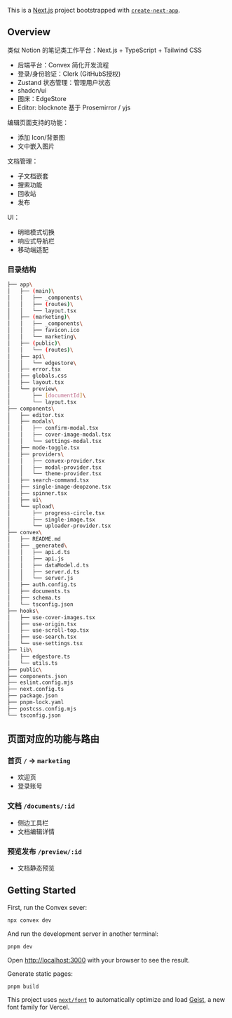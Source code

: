 This is a [Next.js](https://nextjs.org) project bootstrapped with [`create-next-app`](https://nextjs.org/docs/app/api-reference/cli/create-next-app).




## Overview

类似 Notion 的笔记类工作平台：Next.js + TypeScript + Tailwind CSS 


- 后端平台：Convex 简化开发流程
- 登录/身份验证：Clerk (GitHubS授权)
- Zustand 状态管理：管理用户状态
- shadcn/ui 
- 图床：EdgeStore
- Editor: blocknote 基于 Prosemirror / yjs


编辑页面支持的功能：
- 添加 Icon/背景图
- 文中嵌入图片

文档管理：
- 子文档嵌套
- 搜索功能
- 回收站
- 发布

UI：
- 明暗模式切换
- 响应式导航栏
- 移动端适配



### 目录结构

```bash
├── app\
│   ├── (main)\
│   │   ├── _components\
│   │   ├── (routes)\
│   │   └── layout.tsx
│   ├── (marketing)\
│   │   ├── _components\
│   │   ├── favicon.ico
│   │   └── marketing\
│   ├── (public)\
│   │   └── (routes)\
│   ├── api\
│   │   └── edgestore\
│   ├── error.tsx
│   ├── globals.css
│   ├── layout.tsx
│   └── preview\
│       ├── [documentId]\
│       └── layout.tsx
├── components\
│   ├── editor.tsx
│   ├── modals\
│   │   ├── confirm-modal.tsx
│   │   ├── cover-image-modal.tsx
│   │   └── settings-modal.tsx
│   ├── mode-toggle.tsx
│   ├── providers\
│   │   ├── convex-provider.tsx
│   │   ├── modal-provider.tsx
│   │   └── theme-provider.tsx
│   ├── search-command.tsx
│   ├── single-image-deopzone.tsx
│   ├── spinner.tsx
│   ├── ui\
│   └── upload\
│       ├── progress-circle.tsx
│       ├── single-image.tsx
│       └── uploader-provider.tsx
├── convex\
│   ├── README.md
│   ├── _generated\
│   │   ├── api.d.ts
│   │   ├── api.js
│   │   ├── dataModel.d.ts
│   │   ├── server.d.ts
│   │   └── server.js
│   ├── auth.config.ts
│   ├── documents.ts
│   ├── schema.ts
│   └── tsconfig.json
├── hooks\
│   ├── use-cover-images.tsx
│   ├── use-origin.tsx
│   ├── use-scroll-top.tsx
│   ├── use-search.tsx
│   └── use-settings.tsx
├── lib\
│   ├── edgestore.ts
│   └── utils.ts
├── public\
├── components.json
├── eslint.config.mjs
├── next.config.ts
├── package.json
├── pnpm-lock.yaml
├── postcss.config.mjs
└── tsconfig.json
```







## 页面对应的功能与路由

### 首页 `/` -> `marketing`
- 欢迎页
- 登录账号

### 文档 `/documents/:id`
- 侧边工具栏
- 文档编辑详情

### 预览发布 `/preview/:id`
- 文档静态预览








## Getting Started

First, run the Convex sever:

```bash
npx convex dev
```

And run the development server in another terminal:

```bash
pnpm dev
```

Open [http://localhost:3000](http://localhost:3000) with your browser to see the result.


Generate static pages:

```bash
pnpm build
```



This project uses [`next/font`](https://nextjs.org/docs/app/building-your-application/optimizing/fonts) to automatically optimize and load [Geist](https://vercel.com/font), a new font family for Vercel.
